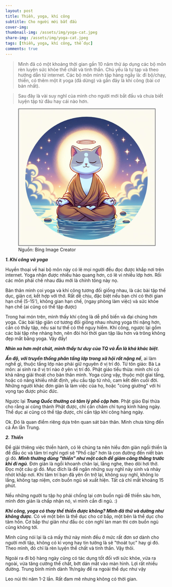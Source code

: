 ```yaml
---
layout: post
title: Thiền, yoga, khí công
subtitle: Cho người mới bắt đầu
cover-img: 
thumbnail-img: /assets/img/yoga-cat.jpeg
share-img: /assets/img/yoga-cat.jpeg
tags: [thiền, yoga, khí công, thể dục]
comments: true
---
```

> Mình đã có một khoảng thời gian gần 10 năm thử áp dụng các bộ môn rèn luyện sức khỏe thể chất và tinh thần. Chủ yếu là tự tạp và theo hướng dẫn từ internet. Các bộ môn mình tập hàng ngằy là: đi bộ/chạy, thiền, có thêm một ít yoga (đã dừng) và gần đây là khí công (bài cơ bản nhất). 

> Sau đây là vài suy nghĩ của mình cho người mới bắt đầu và chưa biết luyện tập từ đâu hay cái nào hơn.


<figure>
<img src="/assets/img/yoga-cat.jpeg" alt="Yoga cat" style="border: 2px solid  gray;">
<figcaption>Nguồn: Bing Image Creator
</figcaption>
</figure>

***1\. Khí công và yoga***

Huyền thoại về hai bộ môn này có lẽ mọi người đều đọc được khắp nơi trên internet. Yoga nhận được nhiều hào quang hơn, có lẽ vì nhiều lớp hơn. Rồi các môn phái chê nhau đâu mới là chính tông này nọ. 

Bản thân mình coi yoga và khí công tương đối giống nhau, là các bài tập thể dục, giãn cơ, kết hợp với thở. Rất dễ chịu, đặc biệt nếu bạn chỉ có thời gian hạn chế (5-15'), không gian hạn chế, (ngay phòng làm việc) và sức khỏe hạn chế (ai cũng có thể tập được)

Trong hai món trên, mình thấy khí công là dễ phổ biến và đại chúng hơn yoga. Các bài tập giãn cơ tương đối giống nhau nhưng yoga thì nặng hơn, cần có thầy tập, nếu sai tư thế có thể nguy hiểm. Khí công, ngược lại gồm các bài tập nhẹ nhàng hơn, nên đòi hỏi thời gian tập lâu hơn và trông không đẹp mắt bằng yoga. Vậy đấy!

***Nhìn xa hơn một chút, mình thấy tư duy của TQ và Ấn là khá khác biệt***. 

***Ấn độ, với truyền thống phân tầng lớp trong xã hội rất nặng nề***, ai làm nghề gì, thuộc tầng lớp nào phải giữ nguyên ở vị trí đó. Từ tôn giáo: Bà La môn: ai sinh ra ở vị trí nào ở yên vị trí đó. Phật giáo tiểu thừa: mình chỉ có khả năng giải thoát cho bản thân mình. Yoga cũng vậy, thuộc một giai tầng, hoặc có năng khiếu nhất định, yêu cầu tập từ nhỏ, cam kết đến cuối đời. Những người khác đơn giản là làm việc của họ, hoặc "cúng giường" với hi vọng tạo được phúc đức. 

Ngược lại ***Trung Quốc thường có tâm lý phổ cập hơn***. Phật giáo Đại thừa cho rằng ai cũng thành Phật được, chỉ cần chăm chỉ tụng kinh hàng ngày. Thể dục ai cũng có thể tập được, chỉ cần tập khí công hàng ngày. 

Ok. Đó là quan điểm riêng dựa trên quan sát bản thân. Mình chưa từng đến cả Ấn lẫn Trung.

***2\. Thiền***

Để giải thiêng việc thiền hành, có lẽ chúng ta nên hiểu đơn giản ngồi thiền là để đầu óc và tâm trí nghỉ ngơi sẽ "Phổ cập" hơn là con đường đến niết bàn gì đó. ***Mình thường dùng "thiền" như một cách để giảm căng thằng trước khi đi ngủ***. Đơn giản là ngồi khoanh chân lại, lắng nghe, theo dõi hơi thở. Đọc một câu gì đó. Mục đích là để ngăn những suy nghĩ nảy sinh và nhảy nhót khắp nơi. Khi tâm trí bạn đã yên ổn trở lại, không suy nghĩ, không lo lắng, không tạp niệm, cơn buồn ngủ sẽ xuất hiện. Tất cả chỉ mất khoảng 15 phút. 

Nếu những người tu tập họ phải chống lại cơn buồn ngủ để thiền sâu hơn, mình đơn giản là chấp nhận nó, vì mình cần đi ngủ. :)

***Khí công, yoga có thay thế thiền được không? Mình đã thử và dường như không được***. Có vẻ một bên là thể dục cho cơ bắp, một bên là thể dục cho tâm hồn. Cơ bắp thư giãn như đầu óc còn nghĩ lan man thì cơn buồn ngủ cũng không tới. 

Mình cũng nói lại là cả mấy thứ này mình đều ở mức rất đơn sơ dành cho người mới tập, không có kì vọng hay tin tưởng là sẽ "thoát tục" hay gì đó. Theo mình, đó chỉ là rèn luyện thể chất và tinh thần. Vậy thôi.

Ngoài ra đi bộ hàng ngày cũng có tác dụng tốt đối với sức khỏe, vừa ra ngoài, vừa tăng cường thể chất, bớt dán mắt vào màn hình. Lợi rất nhiều đường. Trung bình mình dành 1h/ngày để ra ngoài thể dục như vậy

Leo núi thì năm 1-2 lần. Rất đam mê nhưng không có thời gian.

